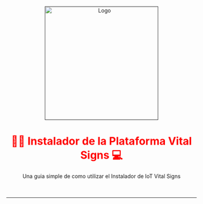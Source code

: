 <a name="readme-top"></a>

<!-- PROJECT LOGO -->
<br>
<div align="center">
  <a href="">
    <img src="img_Resources/Logo_B.gif" alt="Logo" width="300" height="300">
  </a>

  <h1 style="color:red">🔨🧱 Instalador de la Plataforma Vital Signs 💻</h1>

  <p>
    Una guia simple de como utilizar el Instalador de IoT Vital Signs
    <br>
    <!-- Enlace a PDF doc-manual -->
    <!-- <a href="">
      <strong>Explore the docs »</strong>
    </a> -->
    <br>
    <br>
    <!-- Enlaces a recursos extra -->
    <!-- <a href="">Extra 1</a> -->
    <!-- · -->
    <!-- <a href="">Extra 2</a> -->
    <!-- · -->
    <!-- <a href="">Extra 3</a> -->
  </p>
</div>

---
